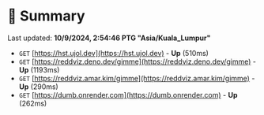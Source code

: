 # 📖 Summary
Last updated: **10/9/2024, 2:54:46 PTG "Asia/Kuala_Lumpur"**

- `GET` [https://hst.ujol.dev](https://hst.ujol.dev) - **Up** (510ms)
- `GET` [https://reddviz.deno.dev/gimme](https://reddviz.deno.dev/gimme) - **Up** (1193ms)
- `GET` [https://reddviz.amar.kim/gimme](https://reddviz.amar.kim/gimme) - **Up** (290ms)
- `GET` [https://dumb.onrender.com](https://dumb.onrender.com) - **Up** (262ms)
